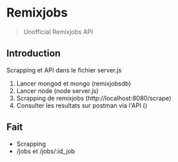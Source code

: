 # Remixjobs

> Unofficial Remixjobs API

## Introduction

Scrapping et API dans le fichier server.js

1. Lancer mongod et mongo (remixjobsdb)
2. Lancer node (node server.js)
3. Scrapping de remixjobs (http://localhost:8080/scrape)
4. Consulter les resultats sur postman via l'API ()

## Fait

* Scrapping
* /jobs et /jobs/:id_job

